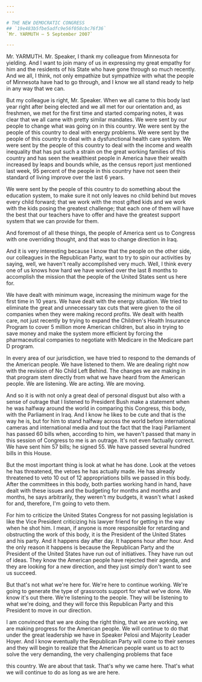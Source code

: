 ```yaml
---
---

# THE NEW DEMOCRATIC CONGRESS
## `19e483b5fbe5adfc9e56f058cbc76f36`
`Mr. YARMUTH — 5 September 2007`

---
```



Mr. YARMUTH. Mr. Speaker, I thank my colleague from Minnesota for 
yielding. And I want to join many of us in expressing my great empathy 
for him and the residents of his State who have gone through so much 
recently. And we all, I think, not only empathize but sympathize with 
what the people of Minnesota have had to go through, and I know we all 
stand ready to help in any way that we can.

But my colleague is right, Mr. Speaker. When we all came to this body 
last year right after being elected and we all met for our orientation 
and, as freshmen, we met for the first time and started comparing 
notes, it was clear that we all came with pretty similar mandates. 
We were sent by our people to change what was going on in this country. 
We were sent by the people of this country to deal with energy 
problems. We were sent by the people of this country to deal with a 
dysfunctional health care system. We were sent by the people of this 
country to deal with the income and wealth inequality that has put such 
a strain on the great working families of this country and has seen the 
wealthiest people in America have their wealth increased by leaps and 
bounds while, as the census report just mentioned last week, 95 percent 
of the people in this country have not seen their standard of living 
improve over the last 6 years.


We were sent by the people of this country to do something about the 
education system, to make sure it not only leaves no child behind but 
moves every child forward; that we work with the most gifted kids and 
we work with the kids posing the greatest challenge; that each one of 
them will have the best that our teachers have to offer and have the 
greatest support system that we can provide for them.

And foremost of all these things, the people of America sent us to 
Congress with one overriding thought, and that was to change direction 
in Iraq.

And it is very interesting because I know that the people on the 
other side, our colleagues in the Republican Party, want to try to spin 
our activities by saying, well, we haven't really accomplished very 
much. Well, I think every one of us knows how hard we have worked over 
the last 8 months to accomplish the mission that the people of the 
United States sent us here for.

We have dealt with minimum wage, increasing the minimum wage for the 
first time in 10 years. We have dealt with the energy situation. We 
tried to eliminate the great and unnecessary tax cuts that were given 
to the oil companies when they were making record profits. We dealt 
with health care, not just recently by trying to expand the Children's 
Health Insurance Program to cover 5 million more American children, but 
also in trying to save money and make the system more efficient by 
forcing the pharmaceutical companies to negotiate with Medicare in the 
Medicare part D program.

In every area of our jurisdiction, we have tried to respond to the 
demands of the American people. We have listened to them. We are 
dealing right now with the revision of No Child Left Behind. The 
changes we are making in that program stem directly from what we have 
heard from the American people. We are listening. We are acting. We are 
moving.

And so it is with not only a great deal of personal disgust but also 
with a sense of outrage that I listened to President Bush make a 
statement when he was halfway around the world in comparing this 
Congress, this body, with the Parliament in Iraq. And I know he likes 
to be cute and that is the way he is, but for him to stand halfway 
across the world before international cameras and international media 
and tout the fact that the Iraqi Parliament has passed 60 bills when, 
according to him, we haven't passed that many in this session of 
Congress to me is an outrage. It's not even factually correct. We have 
sent him 57 bills; he signed 55. We have passed several hundred bills 
in this House.

But the most important thing is look at what he has done. Look at the 
vetoes he has threatened, the vetoes he has actually made. He has 
already threatened to veto 10 out of 12 appropriations bills we passed 
in this body. After the committees in this body, both parties working 
hand in hand, have dealt with these issues and the budgeting for months 
and months and months, he says arbitrarily, they weren't my budgets, it 
wasn't what I asked for and, therefore, I'm going to veto them.

For him to criticize the United States Congress for not passing 
legislation is like the Vice President criticizing his lawyer friend 
for getting in the way when he shot him. I mean, if anyone is more 
responsible for retarding and obstructing the work of this body, it is 
the President of the United States and his party. And it happens day 
after day. It happens hour after hour. And the only reason it happens 
is because the Republican Party and the President of the United States 
have run out of initiatives. They have run out of ideas. They know the 
American people have rejected their agenda, and they are looking for a 
new direction, and they just simply don't want to see us succeed.

But that's not what we're here for. We're here to continue working. 
We're going to generate the type of grassroots support for what we've 
done. We know it's out there. We're listening to the people. They will 
be listening to what we're doing, and they will force this Republican 
Party and this President to move in our direction.

I am convinced that we are doing the right thing, that we are 
working, we are making progress for the American people. We will 
continue to do that under the great leadership we have in Speaker 
Pelosi and Majority Leader Hoyer. And I know eventually the Republican 
Party will come to their senses and they will begin to realize that the 
American people want us to act to solve the very demanding, the very 
challenging problems that face


this country. We are about that task. That's why we came here. That's 
what we will continue to do as long as we are here.